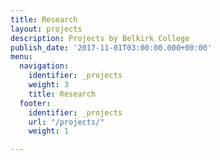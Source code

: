```yaml
---
title: Research
layout: projects
description: Projects by Belkirk College
publish_date: '2017-11-01T03:00:00.000+00:00'
menu:
  navigation:
    identifier: _projects
    weight: 3
    title: Research
  footer:
    identifier: _projects
    url: "/projects/"
    weight: 1

---
```

